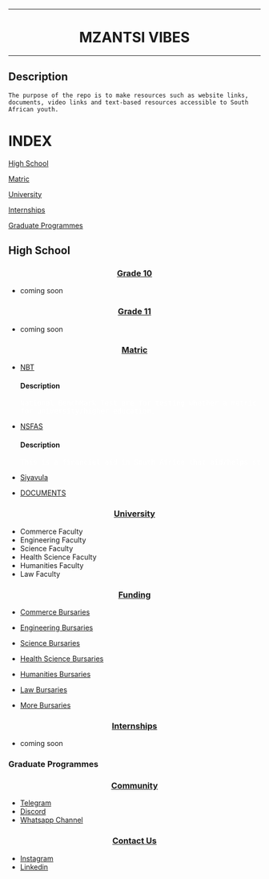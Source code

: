 <hr/>
<h1 align="center">MZANTSI VIBES</h1>
<hr/>
<!--
For Documents, Ask people who are still in high school for certain grades if you do not have any document to add. I still need time to upload my documents on GoogleDrive and stuff. Read until the end.
 -->

## Description
    The purpose of the repo is to make resources such as website links, documents, video links and text-based resources accessible to South African youth.

# INDEX
<a href="#high_school">High School</a>

<a href="#matric">Matric</a>

<a href="#university">University</a>

<a href="#internships">Internships</a>

<a href="#grad_programmes">Graduate Programmes</a>




<h2 id="high_school">High School</h2>
<!-- Grade 10 resources must come here -->
<h3 align="center"><u>Grade 10</u> </h3>

* coming soon

<!-- - [Siyavula](https://www.siyavula.com/) -->

<!-- Add resources for Grade 11 here -->
<h3 align="center"><u>Grade 11 </u> </h3>

* coming soon

<!-- - [Siyavula](https://www.siyavula.com/) -->


<!-- grade 12 Resources must come here -->
<h3 id="matric" align="center"><u>Matric</u>  </h3>

-   [NBT](https://www.nbt.ac.za/)

    <h4>Description</h4>
    <pre style="color:white">
    National BenchMark Test are for testing whether a matric student is ready
    for university/higher education.
    </pre>

- [NSFAS](https://my.nsfas.org.za/)
  <h4>Description</h4>
  <pre style="color:white">This is a financial aid in South Africa that aid/helps students who cannot afford to pay for higher education fees.
  </pre>

- [Siyavula](https://www.siyavula.com/)

<!-- Link with the remote link where you will upload documents. -->
- [DOCUMENTS]()

<!-- use OneDrive or Google Drive to share files here -->
<h3 align="center" id="university"><u>University</u></h3>

- Commerce Faculty
- Engineering Faculty
- Science Faculty
- Health Science Faculty
- Humanities Faculty
- Law Faculty

<!-- People are lazy to look for bursaries so keep on editing this part each and every month, move with time, if they close, add ones which are yet to close. -->
<h3 align="center"><u>Funding</u></h3>

- [Commerce Bursaries]()
- [Engineering Bursaries]()
- [Science Bursaries]()
- [Health Science Bursaries]()
- [Humanities Bursaries]()
- [Law Bursaries]()

- [More Bursaries](https://www.zabursaries.co.za/)

<h3 align="center" id="internships"><u>Internships</u></h3>

* coming soon

<h3 id="grad_programmes">Graduate Programmes</h2>

<!-- You will choose Your community if you have one -->
<h3 align="center"><u>Community</u></h3>

- [Telegram]()
- [Discord]()
- [Whatsapp Channel]()

<!-- Do not put your personal number but rather your social media account such as ones mentioned below. -->
<h3 align="center"><u>Contact Us</u></h3>

- [Instagram]()
- [Linkedin]()
